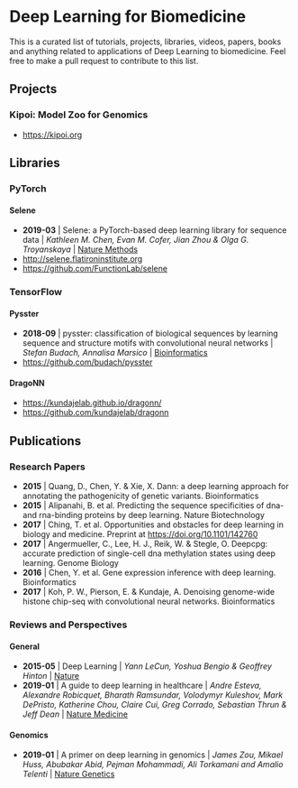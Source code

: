 # Deep Learning for Biomedicine
This is a curated list of tutorials, projects, libraries, videos, papers, books and anything related to applications of Deep Learning to biomedicine. Feel free to make a pull request to contribute to this list.

## Projects
### Kipoi: Model Zoo for Genomics
- https://kipoi.org

## Libraries
### PyTorch

#### Selene
- **2019-03** | Selene: a PyTorch-based deep learning library for sequence data | *Kathleen M. Chen, Evan M. Cofer, Jian Zhou & Olga G. Troyanskaya* | [Nature Methods](https://www.nature.com/articles/s41592-019-0360-8)
- http://selene.flatironinstitute.org
- https://github.com/FunctionLab/selene

### TensorFlow

#### Pysster
- **2018-09** | pysster: classification of biological sequences by learning sequence and structure motifs with convolutional neural networks | *Stefan Budach, Annalisa Marsico* | [Bioinformatics](https://academic.oup.com/bioinformatics/article/34/17/3035/4962494)
- https://github.com/budach/pysster

#### DragoNN
- https://kundajelab.github.io/dragonn/
- https://github.com/kundajelab/dragonn

## Publications
### Research Papers
- **2015** | Quang, D., Chen, Y. & Xie, X. Dann: a deep learning approach for annotating the pathogenicity of genetic variants. Bioinformatics
- **2015** | Alipanahi, B. et al. Predicting the sequence specificities of dna-and rna-binding proteins by deep learning. Nature Biotechnology
- **2017** | Ching, T. et al. Opportunities and obstacles for deep learning in biology and medicine. Preprint at https://doi.org/10.1101/142760
- **2017** | Angermueller, C., Lee, H. J., Reik, W. & Stegle, O. Deepcpg: accurate prediction of single-cell dna methylation states using deep learning. Genome Biology
- **2016** | Chen, Y. et al. Gene expression inference with deep learning. Bioinformatics
- **2017** | Koh, P. W., Pierson, E. & Kundaje, A. Denoising genome-wide histone chip-seq with convolutional neural networks. Bioinformatics

### Reviews and Perspectives
#### General
- **2015-05** | Deep Learning | *Yann LeCun, Yoshua Bengio & Geoffrey Hinton* | [Nature](https://www.nature.com/articles/nature14539)
- **2019-01** | A guide to deep learning in healthcare | *Andre Esteva, Alexandre Robicquet, Bharath Ramsundar, Volodymyr Kuleshov, Mark DePristo, Katherine Chou, Claire Cui, Greg Corrado, Sebastian Thrun & Jeff Dean* | [Nature Medicine](https://www.nature.com/articles/s41591-018-0316-z)

#### Genomics
- **2019-01** | A primer on deep learning in genomics | *James Zou, Mikael Huss, Abubakar Abid, Pejman Mohammadi, Ali Torkamani and Amalio Telenti* | [Nature Genetics](https://www.nature.com/articles/s41588-018-0295-5)
